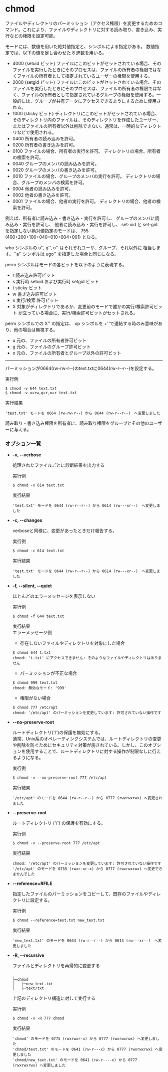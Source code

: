 [](chmod.md)
# chmod
ファイルやディレクトリのパーミッション（アクセス権限）を変更するためのコマンド。これにより、ファイルやディレクトリに対する読み取り、書き込み、実行などの権限を設定可能。

モードには、数値を用いた絶対値指定と、シンボルによる指定がある。 数値指定では、以下の値を足し合わせた 8 進数を用いる。
- 4000	(setuid ビット) ファイルにこのビットがセットされている場合、そのファイルを実行したときにそのプロセスは、ファイルの所有者の権限ではなくファイルの所有者として指定されているユーザーの権限を使用する。
- 2000	(setgid ビット) ファイルにこのビットがセットされている場合、そのファイルを実行したときにそのプロセスは、ファイルの所有者の権限ではなく、ファイルの所有者として指定されているグループの権限を使用する。一般的には、グループが共有データにアクセスできるようにするために使用される。
- 1000	(sticky ビット) ディレクトリにこのビットがセットされている場合、そのディレクトリ内のファイルは、そのディレクトリを作成したユーザー、またはファイルの所有者以外は削除できない。通常は、一時的なディレクトリなどで使用される。
- 0400	所有者の読み込みを許可。
- 0200	所有者の書き込みを許可。
- 0100	ファイルの場合、所有者の実行を許可。 ディレクトリの場合、所有者の検索を許可。
- 0040	グループのメンバの読み込みを許可。
- 0020	グループのメンバの書き込みを許可。
- 0010	ファイルの場合、グループのメンバの実行を許可。 ディレクトリの場合、グループのメンバの検索を許可。
- 0004	他者の読み込みを許可。
- 0002	他者の書き込みを許可。
- 0001	ファイルの場合、他者の実行を許可。 ディレクトリの場合、他者の検索を許可。

例えば、所有者に読み込み・書き込み・実行を許可し、 グループのメンバに読み込み・実行を許可し、 他者に読み込み・実行を許可し、 set-uid と set-gid を指定しない絶対値指定のモードは、 755 (400+200+100+040+010+004+001) となる。

who シンボルの u'', g'', o'' はそれぞれユーザ、グループ、それ以外に 相当します。``a'' シンボルは ugo'' を指定した場合と同じになる。

perm シンボルはモードの各ビットを以下のように表現する。

- r	読み込み許可ビット
- s	実行時 setuid および実行時 setgid ビット
- t	sticky ビット
- w	書き込み許可ビット
- x	実行/検索 許可ビット
- X	対象がディレクトリであるか、変更前のモードで誰かの実行/検索許可ビット が立っている場合に、実行/検索許可ビットがセットされる。 　
  
perm シンボルでの X'' の指定は、 op シンボルを +''で連結する時のみ意味があり、他の場合は無視する。
- u	元の、ファイルの所有者許可ビット
- g	元の、ファイルのグループ許可ビット
- o	元の、ファイルの所有者とグループ以外の許可ビット

-----

パーミッションが0664(rw-rw-r--)のtext.txtに0644(rw-r--r--)を設定する。

実行例 [](変更しない)

```
$ chmod -v 644 text.txt
$ chmod -v u=rw,g=r,o=r text.txt
```

実行結果 [](変更しない)

```
'test.txt' モードを 0664 (rw-rw-r--) から 0644 (rw-r--r--)　へ変更しました
```
読み取り・書き込み権限を所有者に、読み取り権限をグループとその他のユーザーに与える。


### オプション一覧

- **-v, --verbose**

  処理されたファイルごとに診断結果を出力する

  実行例 [](変更しない)

  ```
  $ chmod -v 614 text.txt
  ```

  実行結果 [](変更しない)

  ```
  'test.txt' モードを 0644 (rw-r--r--) から 0614 (rw---xr--)　へ変更しました
  ```
    
- **-c, --changes**

  verboseと同様に、変更があったときだけ報告する。

  実行例 [](変更しない)

  ```
  $ chmod -c 614 text.txt
  ```

  実行結果 [](変更しない)

  ```
  'test.txt' モードを 0644 (rw-r--r--) から 0614 (rw---xr--)　へ変更しました

  ```

- **-f, --silent, --quiet**

  ほとんどのエラーメッセージを表示しない

  実行例 [](変更しない)

  ```
  $ chmod -f 644 text.txt 
  ```

  実行結果 [](変更しない)  
  エラーメッセージ例

  - 存在しないファイルやディレクトリを対象にした場合
  ```
  $ chmod 644 t.txt
  chmod: 't.txt' にアクセスできません: そのようなファイルやディレクトリはありません
  ```

  - パーミッションが不正な場合
  ```
  $ chmod 999 text.txt
  chmod: 無効なモード: '999'
  ```

  - 権限がない場合
  ```
  $ chmod 777 /etc/apt
  chmod: '/etc/apt' のパーミッションを変更しています: 許可されていない操作です
  ```


- **--no-preserve-root**

  ルートディレクトリ('/')の保護を無効にする。  
  通常、Unix系のオペレーティングシステムでは、ルートディレクトリの変更や削除を防ぐためにセキュリティ対策が施されている。しかし、このオプションを使用することで、ルートディレクトリに対する操作が制限なしに行えるようになる。


  実行例 [](変更しない)

  ```
  $ chmod -v --no-preserve-root 777 /etc/apt
  ```

  実行結果 [](変更しない)

  ```
  '/etc/apt' のモードを 0644 (rw-r--r--) から 0777 (rwxrwxrwx) へ変更されました
  ```

- **--preserve-root**

  ルートディレクトリ ('/') の保護を有効にする。


  実行例 [](変更しない)

  ```
  $ chmod -v --preserve-root 777 /etc/apt
  ```

  実行結果 [](変更しない)

  ```
  chmod: '/etc/apt' のパーミッションを変更しています: 許可されていない操作です
  '/etc/apt' のモードを 0755 (rwxr-xr-x) から 0777 (rwxrwxrwx) へ変更できませんでした
  ```

- **--reference=RFILE**

  指定したファイルのパーミッションをコピーして、既存のファイルやディレクトリに設定する。

  実行例 [](変更しない)

  ```
  $ chmod --reference=text.txt new_text.txt
  ```

  実行結果 [](変更しない)

  ```
  'new_text.txt' のモードを 0644 (rw-r--r--) から 0614 (rw---xr--)　へ変更しました
  ```

- **-R, --recursive**

  ファイルとディレクトリを再帰的に変更する
  ```
  .
  ├─chmod
  │   ├─new_text.txt
  │   ├─text/txt
  ```
  上記のディレクトリ構造に対して実行する

  実行例 [](変更しない)

  ```
  $ chmod -v -R 777 chmod
  ```

  実行結果 [](変更しない)

  ```
  'chmod' のモードを 0775 (rwxrwxr-x) から 0777 (rwxrwxrwx) へ変更しました
  'chmod/text.txt' のモードを 0641 (rw-r---x) から 0777 (rwxrwxrwx) へ変更しました
  'chmod/new_text.txt' のモードを 0641 (rw-r----x) から 0777 (rwxrwxrwx) へ変更しました
  ```


